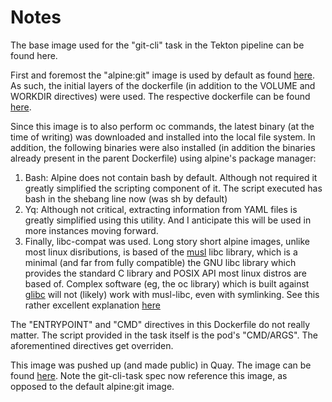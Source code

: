# Notes

The base image used for the "git-cli" task in the Tekton pipeline can be found here.

First and foremost the "alpine:git" image is used by default as found [here](https://github.com/tektoncd/catalog/blob/main/task/git-cli/0.4/git-cli.yaml#L57). As such, the initial layers of the dockerfile (in addition to the VOLUME and WORKDIR directives) were used. The respective dockerfile can be found [here](https://github.com/alpine-docker/git/blob/master/Dockerfile).

Since this image is to also perform oc commands, the latest binary (at the time of writing) was downloaded and installed into the local file system. In addition, the following binaries were also installed (in addition the binaries already present in the parent Dockerfile) using alpine's package manager:

1) Bash: Alpine does not contain bash by default. Although not required it greatly simplified the scripting component of it. The script executed has bash in the shebang line now (was sh by default)
2) Yq: Although not critical, extracting information from YAML files is greatly simplified using this utility. And I anticipate this will be used in more instances moving forward.
3) Finally, libc-compat was used. Long story short alpine images, unlike most linux disributions, is based of the [musl](https://musl.libc.org/) libc library, which is a minimal (and far from fully compatible) the GNU libc library which provides the standard C library and POSIX API most linux distros are based of. Complex software (eg, the oc library) which is built against [glibc](https://www.gnu.org/software/libc/) will not (likely) work with musl-libc, even with symlinking. See this rather excellent explanation [here](https://stackoverflow.com/questions/66963068/docker-alpine-executable-binary-not-found-even-if-in-path)


The "ENTRYPOINT" and "CMD" directives in this Dockerfile do not really matter. The script provided in the task itself is the pod's "CMD/ARGS". The aforementined directives get overriden.

This image was pushed up (and made public) in Quay. The image can be found [here](quay.io/langley_millard_ibm/idp-gitops-cli-task). Note the git-cli-task spec now reference this image, as opposed to the default alpine:git image.